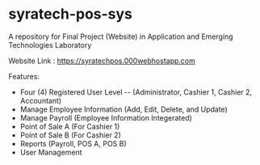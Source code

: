 # syratech-pos-sys
A repository for Final Project (Website) in Application and Emerging Technologies Laboratory 

Website Link : https://syratechpos.000webhostapp.com

Features:
- Four (4) Registered User Level -- (Administrator, Cashier 1, Cashier 2, Accountant)
- Manage Employee Information (Add, Edit, Delete, and Update)
- Manage Payroll (Employee Information Integerated)
- Point of Sale A (For Cashier 1)
- Point of Sale B (For Cashier 2)
- Reports (Payroll, POS A, POS B)
- User Management
